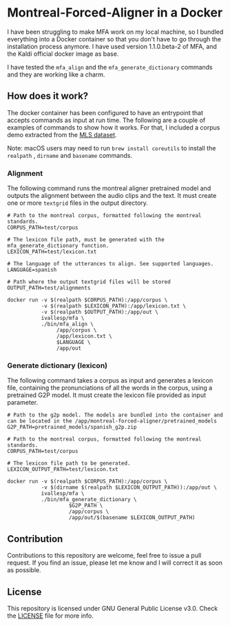 # Montreal-Forced-Aligner in a Docker

I have been struggling to make MFA work on my local machine, so I bundled everything into a Docker container so that you don't have to go through the installation process anymore. I have used version 1.1.0.beta-2 of MFA, and the Kaldi official docker image as base.

I have tested the `mfa_align` and the `mfa_generate_dictionary` commands and they are working like a charm.

## How does it work?

The docker container has been configured to have an entrypoint that accepts commands as input at run time. The following are a couple of examples of commands to show how it works. For that, I included a corpus demo extracted from the [MLS dataset](https://arxiv.org/abs/2012.03411).

Note: macOS users may need to run `brew install coreutils` to install the `realpath` , `dirname` and `basename` commands.

### Alignment

The following command runs the montreal aligner pretrained model and outputs the alignment between the audio clips and the text. It must create one or more `textgrid` files in the output directory.

``` 
# Path to the montreal corpus, formatted following the montreal standards.
CORPUS_PATH=test/corpus

# The lexicon file path, must be generated with the mfa_generate_dictionary function.
LEXICON_PATH=test/lexicon.txt

# The language of the utterances to align. See supported languages.
LANGUAGE=spanish

# Path where the output textgrid files will be stored
OUTPUT_PATH=test/alignments

docker run -v $(realpath $CORPUS_PATH):/app/corpus \
           -v $(realpath $LEXICON_PATH):/app/lexicon.txt \
           -v $(realpath $OUTPUT_PATH):/app/out \
           ivallesp/mfa \
           ./bin/mfa_align \
                /app/corpus \
                /app/lexicon.txt \
                $LANGUAGE \
                /app/out
```

### Generate dictionary (lexicon)

The following command takes a corpus as input and generates a lexicon file, containing the pronunciations of all the words in the corpus, using a pretrained G2P model. It must create the lexicon file provided as input parameter.

``` 
# Path to the g2p model. The models are bundled into the container and can be located in the /app/montreal-forced-aligner/pretrained_models
G2P_PATH=pretrained_models/spanish_g2p.zip

# Path to the montreal corpus, formatted following the montreal standards.
CORPUS_PATH=test/corpus

# The lexicon file path to be generated.
LEXICON_OUTPUT_PATH=test/lexicon.txt

docker run -v $(realpath $CORPUS_PATH):/app/corpus \
           -v $(dirname $(realpath $LEXICON_OUTPUT_PATH)):/app/out \
           ivallesp/mfa \
           ./bin/mfa_generate_dictionary \
                    $G2P_PATH \
                    /app/corpus \
                    /app/out/$(basename $LEXICON_OUTPUT_PATH)
```

## Contribution

Contributions to this repository are welcome, feel free to issue a pull request. If you find an issue, please let me know and I will correct it as soon as possible.

## License

This repository is licensed under GNU General Public License v3.0. Check the [LICENSE](./LICENSE) file for more info.
